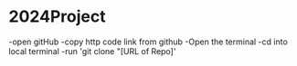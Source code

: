 # 2024Project

-open gitHub
-copy http code link from github
-Open the terminal
-cd into local terminal
-run 'git clone "[URL of Repo]'